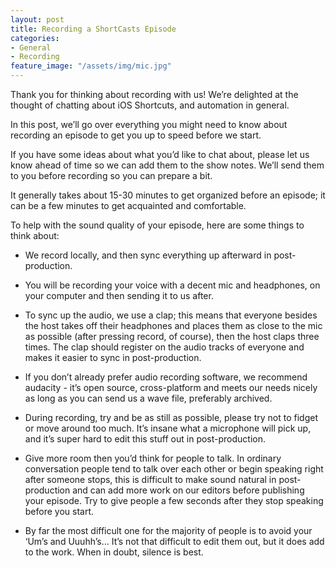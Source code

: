 ```yaml
---
layout: post
title: Recording a ShortCasts Episode
categories:
- General
- Recording
feature_image: "/assets/img/mic.jpg"
---
```



Thank you for thinking about recording with us! We’re delighted at the thought of chatting about iOS Shortcuts, and automation in general.

In this post, we’ll go over everything you might need to know about recording an episode to get you up to speed before we start.

If you have some ideas about what you’d like to chat about, please let us know ahead of time so we can add them to the show notes. We’ll send them to you before recording so you can prepare a bit.

It generally takes about 15-30 minutes to get organized before an episode; it can be a few minutes to get acquainted and comfortable.

To help with the sound quality of your episode, here are some things to think about:

* We record locally, and then sync everything up afterward in post-production.

* You will be recording your voice with a decent mic and headphones, on your computer and then sending it to us after.

* To sync up the audio, we use a clap; this means that everyone besides the host takes off their headphones and places them as close to the mic as possible (after pressing record, of course), then the host claps three times. The clap should register on the audio tracks of everyone and makes it easier to sync in post-production.

* If you don’t already prefer audio recording software, we recommend audacity - it’s open source, cross-platform and meets our needs nicely as long as you can send us a wave file, preferably archived.

* During recording, try and be as still as possible, please try not to fidget or move around too much. It’s insane what a microphone will pick up, and it’s super hard to edit this stuff out in post-production.

* Give more room then you’d think for people to talk. In ordinary conversation people tend to talk over each other or begin speaking right after someone stops, this is difficult to make sound natural in post-production and can add more work on our editors before publishing your episode. Try to give people a few seconds after they stop speaking before you start.

* By far the most difficult one for the majority of people is to avoid your ‘Um’s and Uuuhh’s… It’s not that difficult to edit them out, but it does add to the work. When in doubt, silence is best.